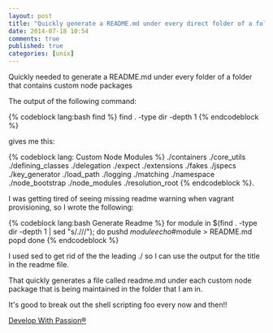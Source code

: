 ```yaml
---
layout: post
title: "Quickly generate a README.md under every direct folder of a folder"
date: 2014-07-18 10:54
comments: true
published: true
categories: [unix]
---
```

Quickly needed to generate a README.md under every folder of a folder that contains custom node packages

The output of the following command:

{% codeblock lang:bash find %}
find . -type dir -depth 1
{% endcodeblock %}

gives me this:

{% codeblock lang: Custom Node Modules %}
./containers
./core_utils
./defining_classes
./delegation
./expect
./extensions
./fakes
./jspecs
./key_generator
./load_path
./logging
./matching
./namespace
./node_bootstrap
./node_modules
./resolution_root
{% endcodeblock %}. 

I was getting tired of seeing missing readme warning when vagrant provisioning, so I wrote the following:

{% codeblock lang:bash Generate Readme %}
for module in $(find . -type dir -depth 1 | sed "s/\.\///");
do
  pushd $module
  echo \#$module > README.md
  popd
done
{% endcodeblock %}

I used sed to get rid of the the leading ./ so I can use the output for the title in the readme file.

That quickly generates a file called readme.md under each custom node package that is being maintained in the folder that I am in.

It's good to break out the shell scripting foo every now and then!!

[Develop With Passion®](http://www.developwithpassion.com)
